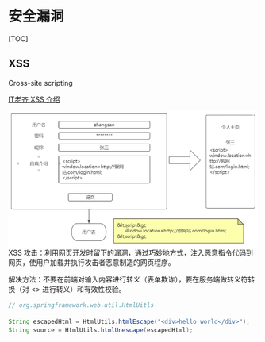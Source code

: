 # 安全漏洞

[TOC]

## XSS

Cross-site scripting

[IT老齐 XSS 介绍](https://www.bilibili.com/video/BV1fP4y1572A)

<img align="left" src="assets/image-20211122083927141.png" alt="image-20211122083927141" style="zoom:67%;" />

XSS 攻击：利用网页开发时留下的漏洞，通过巧妙地方式，注入恶意指令代码到网页，使用户加载并执行攻击者恶意制造的网页程序。

解决方法：不要在前端对输入内容进行转义（表单欺诈），要在服务端做转义符转换（对 <> 进行转义）和有效性校验。

```java
// org.springframework.web.util.HtmlUitls

String escapedHtml = HtmlUtils.htmlEscape("<div>hello world</div>");
String source = HtmlUtils.htmlUnescape(escapedHtml);
```


